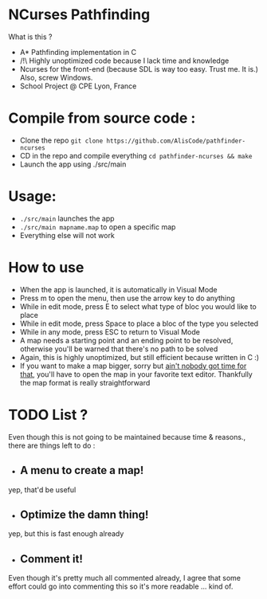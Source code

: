 # NCurses Pathfinding

What is this ? 
* A* Pathfinding implementation in C  
* /!\ Highly unoptimized code because I lack time and knowledge  
* Ncurses for the front-end (because SDL is way too easy. Trust me. It is.) Also, screw Windows.
* School Project @ CPE Lyon, France

# Compile from source code :  
*   Clone the repo 
`git clone https://github.com/AlisCode/pathfinder-ncurses`
*   CD in the repo and compile everything
`cd pathfinder-ncurses && make`
*   Launch the app using ./src/main  
  
 
# Usage: 
*  `./src/main` launches the app
*  `./src/main mapname.map` to open a specific map
* Everything else will not work

# How to use
* When the app is launched, it is automatically in Visual Mode
* Press m to open the menu, then use the arrow key to do anything
* While in edit mode, press E to select what type of bloc you would like to place
* While in edit mode, press Space to place a bloc of the type you selected
* While in any mode, press ESC to return to Visual Mode
* A map needs a starting point and an ending point to be resolved, otherwise you'll be warned that there's no path to be solved
* Again, this is highly unoptimized, but still efficient because written in C :)
* If you want to make a map bigger, sorry but [ain't nobody got time for that](https://www.google.fr/url?sa=i&rct=j&q=&esrc=s&source=images&cd=&cad=rja&uact=8&ved=0ahUKEwju7-y6v-TWAhVRI1AKHXVSDNMQjRwIBw&url=http%3A%2F%2Fcohort21.com%2Fjasonbornstein%2F2016%2F10%2F25%2Faint-nobody-got-time-for-that%2F&psig=AOvVaw2aweVR1jTsfoTUnVblBN5m&ust=1507671313155909), you'll have to open the map in your favorite text editor. Thankfully the map format is really straightforward

# TODO List ?

Even though this is not going to be maintained because time & reasons., there are things left to do : 

* ## A menu to create a map!
yep, that'd be useful

* ## Optimize the damn thing!
yep, but this is fast enough already

* ## Comment it!
Even though it's pretty much all commented already, I agree that some effort could go into commenting this so it's more readable ... kind of. 
